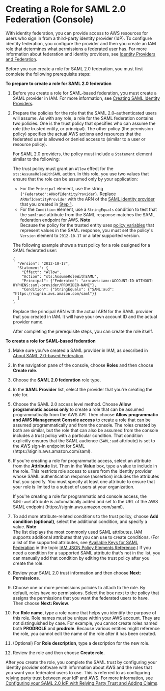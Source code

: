 # Creating a Role for SAML 2\.0 Federation \(Console\)<a name="id_roles_create_for-idp_saml"></a>

With identity federation, you can provide access to AWS resources for users who sign in from a third\-party identity provider \(IdP\)\. To configure identity federation, you configure the provider and then you create an IAM role that determines what permissions a federated user has\. For more information about federation and identity providers, see [Identity Providers and Federation](id_roles_providers.md)\.

Before you can create a role for SAML 2\.0 federation, you must first complete the following prerequisite steps:<a name="saml-prereqs"></a>

**To prepare to create a role for SAML 2\.0 federation**

1. <a name="idpsamlstep1"></a>Before you create a role for SAML\-based federation, you must create a SAML provider in IAM\. For more information, see [Creating SAML Identity Providers](id_roles_providers_create_saml.md)\.

1. Prepare the policies for the role that the SAML 2\.0–authenticated users will assume\. As with any role, a role for the SAML federation contains two policies\. One is the trust policy that specifies who can assume the role \(the trusted entity, or principal\)\. The other policy \(the permission policy\) specifies the actual AWS actions and resources that the federated user is allowed or denied access to \(similar to a user or resource policy\)\.

   For SAML 2\.0 providers, the policy must include a `Statement` element similar to the following:

   The trust policy must grant an `Allow` effect for the `sts:AssumeRoleWithSAML` action\. In this role, you use two values that ensure that the role can be assumed only by your application:
   + For the `Principal` element, use the string `{"Federated":ARNofIdentityProvider}`\. Replace `ARNofIdentityProvider` with the ARN of the [SAML identity provider](id_roles_providers_saml.md) that you created in [Step 1](#idpsamlstep1)\.
   + For the `Condition` element, use a `StringEquals` condition to test that the `saml:aud` attribute from the SAML response matches the SAML federation endpoint for AWS\. 
**Note**  
Because the policy for the trusted entity uses [policy variables](http://docs.aws.amazon.com/IAM/latest/UserGuide/reference_policies_variables.html) that represent values in the SAML response, you must set the policy's `Version` element to `2012-10-17` or a later supported version\.

   The following example shows a trust policy for a role designed for a SAML federated user:

   ```
   {
     "Version": "2012-10-17",
     "Statement": {
       "Effect": "Allow",
       "Action": "sts:AssumeRoleWithSAML",
       "Principal": {"Federated": "arn:aws:iam::ACCOUNT-ID-WITHOUT-HYPHENS:saml-provider/PROVIDER-NAME"},
       "Condition": {"StringEquals": {"SAML:aud": "https://signin.aws.amazon.com/saml"}}
     }
   }
   ```

   Replace the principal ARN with the actual ARN for the SAML provider that you created in IAM\. It will have your own account ID and the actual provider name\. 

   After completing the prerequisite steps, you can create the role itself\. 

**To create a role for SAML\-based federation**

1. Make sure you've created a SAML provider in IAM, as described in [About SAML 2\.0\-based Federation](id_roles_providers_saml.md)\.

1. In the navigation pane of the console, choose **Roles** and then choose **Create role**\.

1. Choose the **SAML 2\.0 federation** role type\.

1. In the **SAML Provider** list, select the provider that you're creating the role for\. 

1. Choose the SAML 2\.0 access level method\. Choose **Allow programmatic access only** to create a role that can be assumed programmatically from the AWS API\. Then choose **Allow programmatic and AWS Management Console access** to create a role that can be assumed programmatically and from the console\. The roles created by both are similar, but the role that can also be assumed from the console includes a trust policy with a particular condition\. That condition explicitly ensures that the SAML audience \(`SAML:aud` attribute\) is set to the AWS sign\-in endpoint for SAML \(https://signin\.aws\.amazon\.com/saml\)\.

1. If you're creating a role for programmatic access, select an attribute from the **Attribute** list\. Then in the **Value** box, type a value to include in the role\. This restricts role access to users from the identity provider whose SAML authentication response \(assertion\) includes the attributes that you specify\. You must specify at least one attribute to ensure that your role is limited to a subset of users at your organization\. 

   If you're creating a role for programmatic and console access, the `SAML:aud` attribute is automatically added and set to the URL of the AWS SAML endpoint \(https://signin\.aws\.amazon\.com/saml\)\. 

1. To add more attribute\-related conditions to the trust policy, choose **Add condition \(optional\)**, select the additional condition, and specify a value\. 
**Note**  
The list displays the most commonly used SAML attributes\. IAM supports additional attributes that you can use to create conditions\. \(For a list of the supported attributes, see [Available Keys for SAML Federation](http://docs.aws.amazon.com/IAM/latest/UserGuide/reference_policies_elements.html#condition-keys-saml) in the topic [IAM JSON Policy Elements Reference](reference_policies_elements.md)\.\) If you need a condition for a supported SAML attribute that's not in the list, you can manually add that condition by editing the trust policy after you create the role\.

1.  Review your SAML 2\.0 trust information and then choose **Next: Permissions**\. 

1. Choose one or more permissions policies to attach to the role\. By default, roles have no permissions\. Select the box next to the policy that assigns the permissions that you want the federated users to have\. Then choose **Next: Review**\.

1. For **Role name**, type a role name that helps you identify the purpose of this role\. Role names must be unique within your AWS account\. They are not distinguished by case\. For example, you cannot create roles named both **PRODROLE** and **prodrole**\. Because various entities might reference the role, you cannot edit the name of the role after it has been created\. 

1. \(Optional\) For **Role description**, type a description for the new role\.

1. Review the role and then choose **Create role**\.

After you create the role, you complete the SAML trust by configuring your identity provider software with information about AWS and the roles that you want your federated users to use\. This is referred to as configuring relying party trust between your IdP and AWS\. For more information, see [Configuring your SAML 2\.0 IdP with Relying Party Trust and Adding Claims](id_roles_providers_create_saml_relying-party.md)\. 